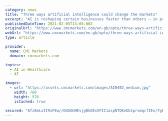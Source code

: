 ```yaml
---
category: news
title: "Three ways artificial intelligence could change the markets"
excerpt: "AI is reshaping certain businesses faster than others — in particular, transport, healthcare and the digital landscape are in for an overhaul."
publishedDateTime: 2021-02-05T13:05:00Z
originalUrl: "https://www.cmcmarkets.com/en-gb/opto/three-ways-artificial-intelligence-could-change-the-markets"
webUrl: "https://www.cmcmarkets.com/en-gb/opto/three-ways-artificial-intelligence-could-change-the-markets"
type: article

provider:
  name: CMC Markets
  domain: cmcmarkets.com

topics:
  - AI in Healthcare
  - AI

images:
  - url: "https://assets.cmcmarkets.com/images/AI0402_medium.jpg"
    width: 768
    height: 576
    isCached: true

secured: "6fz8mLxII9vFEw//DUGOUHEvjgBkOExVFII1aspNTQKeUb1prvmqcfIEx/7gK5qyOZ1WzjhplB6Otdf1fvOv/1OPMhteCtEpxi1GlcvhfJMIYbxUu1i8w+JM1jPTt+MVIf72vmOw1qG8BJLqdDc9aHRFQTj0ReN2f3AIIEFWHz29H8a8WhHqoBUUnf7USMk+PxCc1Lcblxv59YOPjO1aSj/GjdnG2q9VicfkNP8ZsabH6zMDjOqhmVs7HuuA3ngseEzGNBM7ZK34OqhYR6Bys1oaiNnrorZT4+aAWDzMlc9GmkEevuS1kB7mh31Fdx7lKuWnoVOMfLR+QSrAglmgKA0Xr45k2b84wZKfvNYbyZY=;wSS6MOtmkmsv34wB4Pqcag=="
---
```


